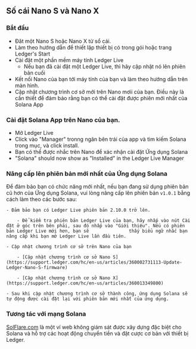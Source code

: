 ## Số cái Nano S và Nano X

### Bắt đầu
- Đăt một Nano S hoặc Nano X từ sổ cái.
- Làm theo hướng dẫn để thiết lập thiết bị có trong gói hoặc trang Ledger's Start
- Cài đặt một phần mềm máy tính Ledger Live
    - Nếu bạn đã cài đặt một Ledger Live, thì hãy cập nhật nó lên phiên bản cuối
- Kết nối Nano của bạn tới máy tính của bạn và làm theo hướng dẫn trên màn hình.
- Cập nhật chương trình cơ sở mới trên Nano mơii của bạn. Điều này là cần thiết để đảm bảo rằng bạn có thể cài đặt được phiên mới nhất của Solana App

### Cài đặt Solana App trên Nano của bạn.
- Mở Ledger Live
- Click vào "Manager" tronng ngăn bên trái của app và tìm kiếm Solana trong mục, và click install.
- Bạn có thể được nhắc trên Nano để xác nhận cài đặt Ứng dụng Solana
- "Solana" should now show as "Installed" in the Ledger Live Manager

### Nâng cấp lên phiên bản mới nhất của Ứng dụng Solana

Để đảm bảo bạn có chức năng mới nhất, nếu bạn đang sử dụng phiên bản cũ hơn của Ứng dụng Solana, vui lòng nâng cấp lên phiên bản `v1.0.1` bằng cách làm theo các bước sau:

    - Đảm bảo bạn có Ledger Live phiên bản 2.10.0 trở lên.
    
        - Để kiểm tra phiên bản Ledger Live của bạn, hãy nhấp vào nút Cài đặt ở góc trên bên phải, sau đó nhấp vào "Giới thiệu". Nếu có phiên bản Ledger Live mới hơn, bạn sẽ               thấy biểu ngữ nhắc bạn nâng cấp khi bạn mở Ledger Live lần đầu tiên.
        
    - Cập nhật chương trình cơ sở trên Nano của bạn
    
        - [Cập nhật chương trình cơ sở Nano S](https://support.ledger.com/hc/en-us/articles/360002731113-Update-Ledger-Nano-S-firmware)
        
        - [Cập nhật chương trình cơ sở Nano X](https://support.ledger.com/hc/en-us/articles/360013349800)
        
    - Sau khi cập nhật chương trình cơ sở thành công, ứng dụng Solana sẽ tự động được cài đặt lại với phiên bản mới nhất của ứng dụng.

### Tương tác với mạng Solana

[SolFlare.com](https://solflare.com/) là một ví web không giám sát được xây dựng đặc biệt cho Solana và hỗ trợ các hoạt động chuyển tiền và đặt cược cơ bản với thiết bị Ledger.
